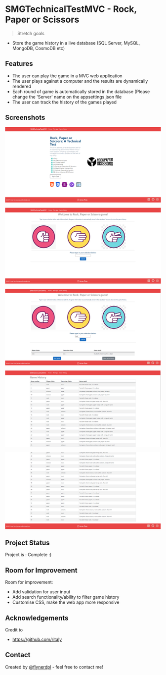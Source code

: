# SMGTechnicalTestMVC - Rock, Paper or Scissors
> Stretch goals
- Store the game history in a live database (SQL Server, MySQL, MongoDB, CosmoDB etc)

## Features
- The user can play the game in a MVC web application
- The user plays against a computer and the results are dynamically rendered
- Each round of game is automatically stored in the database (Please change the 'Server' name on the appsettings.json file 
- The user can track the history of the games played

## Screenshots
![Example screenshot](./Screenshots/1.PNG)

![Example screenshot](./Screenshots/2.PNG)

![Example screenshot](./Screenshots/3.PNG)

![Example screenshot](./Screenshots/4.PNG)

![Example screenshot](./Screenshots/5.PNG)

## Project Status
Project is : Complete :)


## Room for Improvement

Room for improvement:
- Add validation for user input
- Add search functionality/ability to filter game history
- Customise CSS, make the web app more responsive

## Acknowledgements
Credit to 
- https://github.com/ritaly


## Contact
Created by [@flynerdpl](https://www.flynerd.pl/) - feel free to contact me!


<!-- Optional -->
<!-- ## License -->
<!-- This project is open source and available under the [... License](). -->

<!-- You don't have to include all sections - just the one's relevant to your project -->
